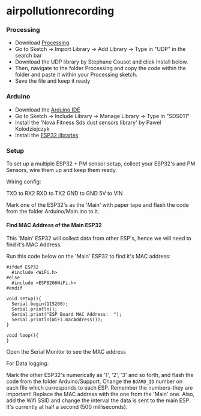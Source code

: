 # airpollutionrecording

### Processing

- Download [Processing](https://processing.org/download)
- Go to Sketch -> Import Library -> Add Library -> Type in "UDP" in the search bar
- Download the UDP library by Stephane Cousot and click Install below.
- Then, navigate to the folder Processing and copy the code within the folder and paste it within your Processing sketch.
- Save the file and keep it ready


### Arduino

- Download the [Arduino IDE](https://www.arduino.cc/en/software)
- Go to Sketch -> Include Library -> Manage Library -> Type in "SDS011"
- Install the 'Nova Fitness Sds dust sensors library' by Pawel Kolodziejczyk
- Install the [ESP32 libraries](https://randomnerdtutorials.com/installing-the-esp32-board-in-arduino-ide-windows-instructions/)


### Setup

To set up a multiple ESP32 + PM sensor setup, collect your ESP32's and PM Sensors, wire them up and keep them ready. 

Wiring config:

TXD to RX2
RXD to TX2
GND to GND
5V to VIN


Mark one of the ESP32's as the 'Main' with paper tape and flash the code from the folder Arduino/Main.ino to it.


#### Find MAC Address of the Main ESP32

This 'Main' ESP32 will collect data from other ESP's, hence we will need to find it's MAC Address.

Run this code below on the 'Main' ESP32 to find it's MAC address:

```
#ifdef ESP32
  #include <WiFi.h>
#else
  #include <ESP8266WiFi.h>
#endif

void setup(){
  Serial.begin(115200);
  Serial.println();
  Serial.print("ESP Board MAC Address:  ");
  Serial.println(WiFi.macAddress());
}
 
void loop(){
}
```

Open the Serial Monitor to see the MAC address

For Data logging: 

Mark the other ESP32's numerically as '1', '2', '3' and so forth, and flash the code from the folder Arduino/Support. Change the ```BOARD_ID``` number on each file which corresponds to each ESP. Remember the numbers-they are important! Replace the MAC address with the one from the 'Main' one. Also, add the Wifi SSID and change the interval the data is sent to the main ESP. It's currently at half a second (500 milliseconds).

